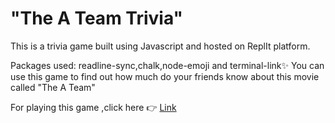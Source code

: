 # "The A Team Trivia"

This is a trivia game built using Javascript and hosted on ReplIt platform.

Packages used: readline-sync,chalk,node-emoji and terminal-link✨
You can use this game to find out how much do your friends know about this movie called "The A Team"

For playing this game ,click here 👉 [Link](https://replit.com/@devenforced/The-A-Team-Trivia?embed=1&output=1)
